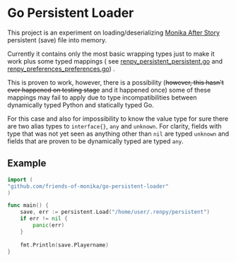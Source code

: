 # Go Persistent Loader

This project is an experiment on loading/deserializing
[Monika After Story](https://github.com/monika-after-story/monikamoddev) persistent (save) file into memory.

Currently it contains only the most basic wrapping types just to make it work plus some typed mappings (
see [renpy_persistent_persistent.go](https://github.com/Friends-of-Monika/go-persistent-loader/blob/master/persistent/types/renpy_persistent_persistent.go)
and [renpy_preferences_preferences.go](https://github.com/Friends-of-Monika/go-persistent-loader/blob/master/persistent/types/renpy_preferences_preferences.go))
.

This is proven to work, however, there is a possibility (~~however, this hasn't ever happened on testing stage~~ and it
happened once) some of these mappings may fail to apply due to type incompatibilities between dynamically typed Python
and statically typed Go.

For this case and also for impossibility to know the value type for sure there are two alias types to `interface{}`,
`any` and `unknown`. For clarity, fields with type that was not yet seen as anything other than `nil` are
typed `unknown`
and fields that are proven to be dynamically typed are typed `any`.

## Example

```go
import (
"github.com/friends-of-monika/go-persistent-loader"
)

func main() {
    save, err := persistent.Load("/home/user/.renpy/persistent")
    if err != nil {
        panic(err)
    }
    
    fmt.Println(save.Playername)
}
```